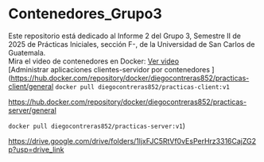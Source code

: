 # Contenedores_Grupo3
Este repositorio está dedicado al Informe 2 del Grupo 3, Semestre II de 2025 de Prácticas Iniciales, sección F-, de la Universidad de San Carlos de Guatemala.<br>
Mira el video de contenedores en Docker: [Ver video](https://youtu.be/8e-JjLMM8kk)<br>
[Administrar aplicaciones clientes-servidor por contenedores
](https://hub.docker.com/repository/docker/diegocontreras852/practicas-client/general
`docker pull diegocontreras852/practicas-client:v1`

https://hub.docker.com/repository/docker/diegocontreras852/practicas-server/general

 `docker pull diegocontreras852/practicas-server:v1`)


 https://drive.google.com/drive/folders/1ljxFJC5RtVf0vEsPerHrz3316CajZG2p?usp=drive_link
